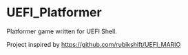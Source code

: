 # UEFI_Platformer
Platformer game written for UEFI Shell.

Project inspired by https://github.com/rubikshift/UEFI_MARIO

